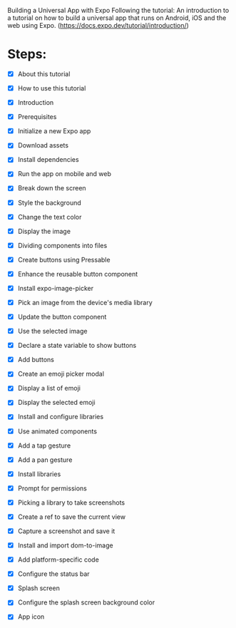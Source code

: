 Building a Universal App with Expo
Following the tutorial: An introduction to a tutorial on how to build a universal app that runs on Android, iOS and the web using Expo. (https://docs.expo.dev/tutorial/introduction/)

# Steps:

- [x] About this tutorial
- [x] How to use this tutorial
- [x] Introduction
- [x] Prerequisites
- [x] Initialize a new Expo app
- [x] Download assets
- [x] Install dependencies
- [x] Run the app on mobile and web
- [x] Break down the screen
- [x] Style the background
- [x] Change the text color
- [x] Display the image
- [x] Dividing components into files
- [x] Create buttons using Pressable
- [x] Enhance the reusable button component
- [x] Install expo-image-picker
- [x] Pick an image from the device's media library
- [x] Update the button component
- [x] Use the selected image
- [x] Declare a state variable to show buttons
- [x] Add buttons
- [x] Create an emoji picker modal
- [x] Display a list of emoji
- [x] Display the selected emoji
- [x] Install and configure libraries
- [x] Use animated components
- [x] Add a tap gesture
- [x] Add a pan gesture
- [x] Install libraries
- [x] Prompt for permissions
- [x] Picking a library to take screenshots
- [x] Create a ref to save the current view
- [x] Capture a screenshot and save it
- [x] Install and import dom-to-image
- [x] Add platform-specific code
- [x] Configure the status bar
- [x] Splash screen
- [x] Configure the splash screen background color
- [x] App icon



